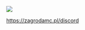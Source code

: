![](https://github.com/mrpiesel/stats/blob/master/generated/overview.svg)

https://zagrodamc.pl/discord
